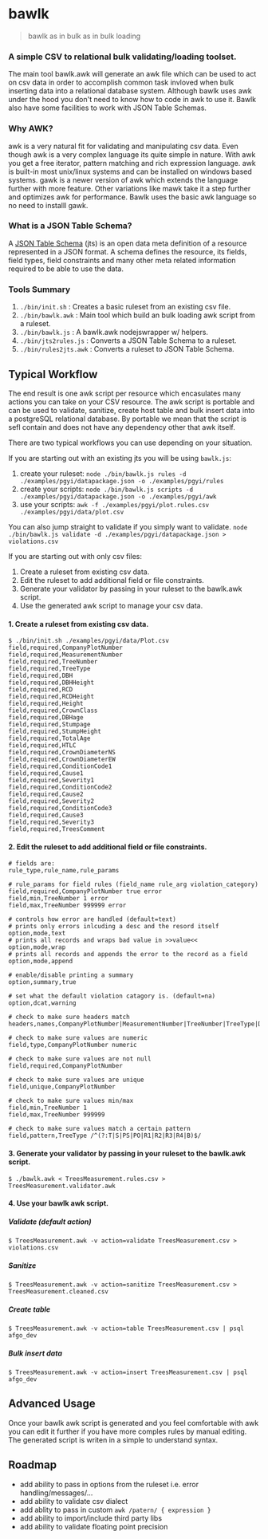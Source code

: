 # bawlk

> bawlk as in bulk as in bulk loading

### A simple CSV to relational bulk validating/loading toolset.
The main tool bawlk.awk will generate an awk file which can be used to act on csv data in order to accomplish common task invloved when bulk inserting data into a relational database system. Although bawlk uses awk under the hood you don't need to know how to code in awk to use it. Bawlk also have some facilities to work with JSON Table Schemas.

### Why AWK?
awk is a very natural fit for validating and manipulating csv data. Even though awk is a very complex language its quite simple in nature. With awk you get a free iterator, pattern matching and rich expression language. awk is built-in most unix/linux systems and can be installed on windows based systems. gawk is a newer version of awk which extends the language further with more feature. Other variations like mawk take it a step further and optimizes awk for performance. Bawlk uses the basic awk language so no need to installl gawk.

### What is a JSON Table Schema?
A [JSON Table Schema](http://dataprotocols.org/json-table-schema/) (jts) is an open data meta definition of a resource represented in a JSON format. A schema defines the resource, its fields, field types, field constraints and many other meta related information required to be able to use the data. 

### Tools Summary

1. ``./bin/init.sh`` : Creates a basic ruleset from an existing csv file.
2. ``./bin/bawlk.awk`` : Main tool which build an bulk loading awk script from a ruleset.
3. ``./bin/bawlk.js`` : A bawlk.awk nodejswrapper w/ helpers.
3. ``./bin/jts2rules.js`` : Converts a JSON Table Schema to a ruleset.
4. ``./bin/rules2jts.awk`` : Converts a ruleset to JSON Table Schema.

## Typical Workflow
The end result is one awk script per resource which encasulates many actions you can take on your CSV resource. The awk script is portable and can be used to validate, sanitize, create host table and bulk insert data into a postgreSQL relational database. By portable we mean that the script is sefl contain and does not have any dependency other that awk itself.

There are two typical workflows you can use depending on your situation.

If you are starting out with an existing jts you will be using ``bawlk.js``:

1. create your ruleset: ``node ./bin/bawlk.js rules -d ./examples/pgyi/datapackage.json -o ./examples/pgyi/rules``
2. create your scripts: ``node ./bin/bawlk.js scripts -d ./examples/pgyi/datapackage.json -o ./examples/pgyi/awk``
3. use your scripts: ``awk -f ./examples/pgyi/plot.rules.csv ./examples/pgyi/data/plot.csv``

You can also jump straight to validate if you simply want to validate.
``node ./bin/bawlk.js validate -d ./examples/pgyi/datapackage.json > violations.csv``

If you are starting out with only csv files:

1. Create a ruleset from existing csv data. 
2. Edit the ruleset to add additional field or file constraints.
3. Generate your validator by passing in your ruleset to the bawlk.awk script.
4. Use the generated awk script to manage your csv data.

#### 1. Create a ruleset from existing csv data.

````
$ ./bin/init.sh ./examples/pgyi/data/Plot.csv
field,required,CompanyPlotNumber
field,required,MeasurementNumber
field,required,TreeNumber
field,required,TreeType
field,required,DBH
field,required,DBHHeight
field,required,RCD
field,required,RCDHeight
field,required,Height
field,required,CrownClass
field,required,DBHage
field,required,Stumpage
field,required,StumpHeight
field,required,TotalAge
field,required,HTLC
field,required,CrownDiameterNS
field,required,CrownDiameterEW
field,required,ConditionCode1
field,required,Cause1
field,required,Severity1
field,required,ConditionCode2
field,required,Cause2
field,required,Severity2
field,required,ConditionCode3
field,required,Cause3
field,required,Severity3
field,required,TreesComment
```` 

#### 2. Edit the ruleset to add additional field or file constraints.

````
# fields are:
rule_type,rule_name,rule_params

# rule_params for field rules (field_name rule_arg violation_category)
field,required,CompanyPlotNumber true error
field,min,TreeNumber 1 error
field,max,TreeNumber 999999 error

# controls how error are handled (default=text)
# prints only errors inlcuding a desc and the resord itself
option,mode,text
# prints all records and wraps bad value in >>value<<
option,mode,wrap
# prints all records and appends the error to the record as a field
option,mode,append

# enable/disable printing a summary
option,summary,true

# set what the default violation catagory is. (default=na)
option,dcat,warning

# check to make sure headers match
headers,names,CompanyPlotNumber|MeasurementNumber|TreeNumber|TreeType|DBH|DBHHeight|RCD|RCDHeight|Height|CrownClass|DBHage|Stumpage|StumpHeight|TotalAge|HTLC|CrownDiameterNS|CrownDiameterEW|ConditionCode1|Cause1|Severity1|ConditionCode2|Cause2|Severity2|ConditionCode3|Cause3|Severity3|TreesComment

# check to make sure values are numeric
field,type,CompanyPlotNumber numeric

# check to make sure values are not null
field,required,CompanyPlotNumber

# check to make sure values are unique
field,unique,CompanyPlotNumber

# check to make sure values min/max
field,min,TreeNumber 1
field,max,TreeNumber 999999

# check to make sure values match a certain pattern
field,pattern,TreeType /^(?:T|S|PS|PO|R1|R2|R3|R4|B)$/

````

#### 3. Generate your validator by passing in your ruleset to the bawlk.awk script.

````
$ ./bawlk.awk < TreesMeasurement.rules.csv > TreesMeasurement.validator.awk
````

#### 4. Use your bawlk awk script.

##### Validate (default action)
````
$ TreesMeasurement.awk -v action=validate TreesMeasurement.csv > violations.csv
````

##### Sanitize

````
$ TreesMeasurement.awk -v action=sanitize TreesMeasurement.csv > TreesMeasurement.cleaned.csv
````

##### Create table

````
$ TreesMeasurement.awk -v action=table TreesMeasurement.csv | psql afgo_dev
````

##### Bulk insert data

````
$ TreesMeasurement.awk -v action=insert TreesMeasurement.csv | psql afgo_dev
````

## Advanced Usage

Once your bawlk awk script is generated and you feel comfortable with awk you can edit it further if you have more comples rules by manual editing. The generated script is writen in a simple to understand syntax.

## Roadmap
* add ability to pass in options from the ruleset i.e. error handling/messages/...
* add ability to validate csv dialect
* add ablity to pass in custom ``awk /patern/ { expression }``
* add ability to import/include third party libs
* add ability to validate floating point precision
